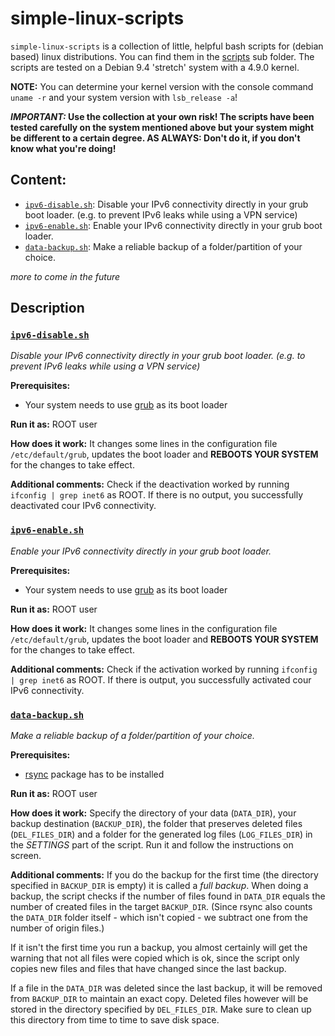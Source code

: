 # simple-linux-scripts

`simple-linux-scripts` is a collection of little, helpful bash scripts for (debian based) linux distributions.
You can find them in the [scripts](scripts) sub folder.
The scripts are tested on a Debian 9.4 'stretch' system with a 4.9.0 kernel.

**NOTE:** You can determine your kernel version with the console command `uname -r` and your system version with `lsb_release -a`!

**_IMPORTANT:_ Use the collection at your own risk! The scripts have been tested carefully on the system mentioned above but your system might be different to a certain degree. AS ALWAYS: Don't do it, if you don't know what you're doing!**


## Content:
* [`ipv6-disable.sh`](https://github.com/OneShotDev/simple-linux-scripts#ipv6-disablesh): Disable your IPv6 connectivity directly in your grub boot loader. (e.g. to prevent IPv6 leaks while using a VPN service)
* [`ipv6-enable.sh`](https://github.com/OneShotDev/simple-linux-scripts#ipv6-enablesh): Enable your IPv6 connectivity directly in your grub boot loader.
* [`data-backup.sh`](https://github.com/OneShotDev/simple-linux-scripts#data-backupsh): Make a reliable backup of a folder/partition of your choice.

_more to come in the future_


## Description

### [`ipv6-disable.sh`](scripts/ipv6-disable.sh)
_Disable your IPv6 connectivity directly in your grub boot loader. (e.g. to prevent IPv6 leaks while using a VPN service)_

**Prerequisites:**
* Your system needs to use [grub](https://wiki.debian.org/Grub) as its boot loader

**Run it as:** ROOT user

**How does it work:**
It changes some lines in the configuration file `/etc/default/grub`, updates the boot loader and **REBOOTS YOUR SYSTEM** for the changes to take effect.

**Additional comments:**
Check if the deactivation worked by running `ifconfig | grep inet6` as ROOT. If there is no output, you successfully deactivated cour IPv6 connectivity.


### [`ipv6-enable.sh`](scripts/ipv6-enable.sh)
_Enable your IPv6 connectivity directly in your grub boot loader._

**Prerequisites:**
* Your system needs to use [grub](https://wiki.debian.org/Grub) as its boot loader

**Run it as:** ROOT user

**How does it work:**
It changes some lines in the configuration file `/etc/default/grub`, updates the boot loader and **REBOOTS YOUR SYSTEM** for the changes to take effect.

**Additional comments:**
Check if the activation worked by running `ifconfig | grep inet6` as ROOT. If there is output, you successfully activated cour IPv6 connectivity.


### [`data-backup.sh`](scripts/data-backup.sh)
_Make a reliable backup of a folder/partition of your choice._

**Prerequisites:**
* [rsync](https://packages.debian.org/stable/net/rsync) package has to be installed

**Run it as:** ROOT user

**How does it work:**
Specify the directory of your data (`DATA_DIR`), your backup destination (`BACKUP_DIR`), the folder that preserves deleted files (`DEL_FILES_DIR`) and a folder for the generated log files (`LOG_FILES_DIR`) in the _SETTINGS_ part of the script.
Run it and follow the instructions on screen.

**Additional comments:**
If you do the backup for the first time (the directory specified in `BACKUP_DIR` is empty) it is called a _full backup_.
When doing a backup, the script checks if the number of files found in `DATA_DIR` equals the number of created files in the target `BACKUP_DIR`. (Since rsync also counts the `DATA_DIR` folder itself - which isn't copied - we subtract one from the number of origin files.)

If it isn't the first time you run a backup, you almost certainly will get the warning that not all files were copied which is ok, since the script only copies new files and files that have changed since the last backup.

If a file in the `DATA_DIR` was deleted since the last backup, it will be removed from `BACKUP_DIR` to maintain an exact copy. Deleted files however will be stored in the directory specified by `DEL_FILES_DIR`. Make sure to clean up this directory from time to time to save disk space.
